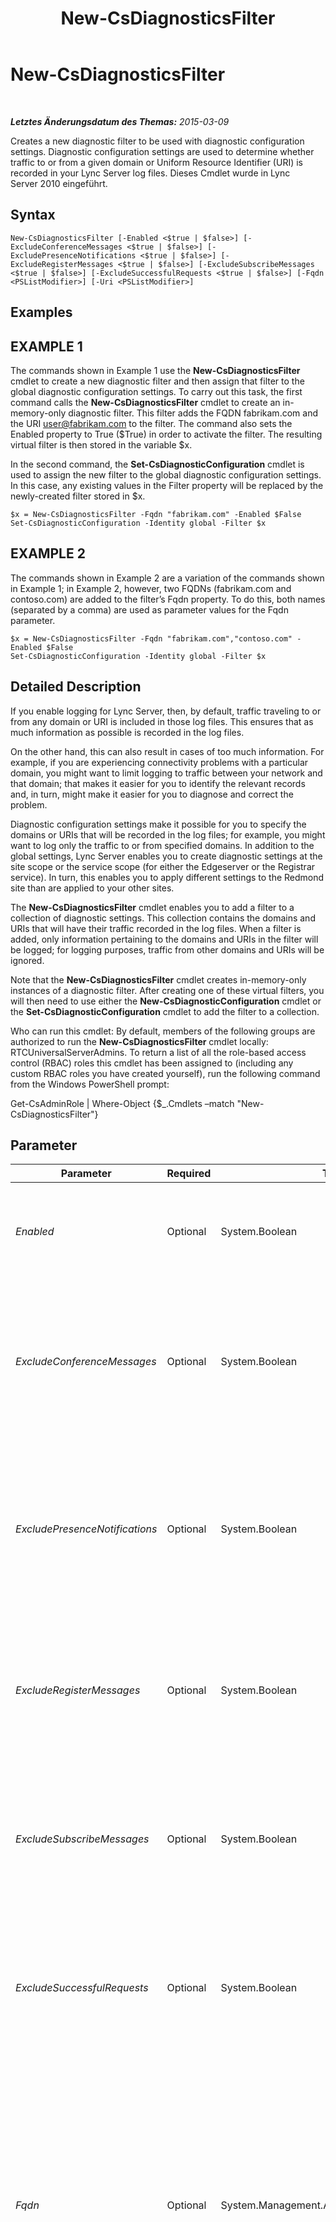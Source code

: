 ﻿---
title: New-CsDiagnosticsFilter
TOCTitle: New-CsDiagnosticsFilter
ms:assetid: f1af92b1-4d1f-4eb3-9874-7fa6f6ae39c5
ms:mtpsurl: https://technet.microsoft.com/de-de/library/Gg413009(v=OCS.15)
ms:contentKeyID: 49295868
ms.date: 05/19/2016
mtps_version: v=OCS.15
ms.translationtype: HT
---

# New-CsDiagnosticsFilter

 

_**Letztes Änderungsdatum des Themas:** 2015-03-09_

Creates a new diagnostic filter to be used with diagnostic configuration settings. Diagnostic configuration settings are used to determine whether traffic to or from a given domain or Uniform Resource Identifier (URI) is recorded in your Lync Server log files. Dieses Cmdlet wurde in Lync Server 2010 eingeführt.

## Syntax

    New-CsDiagnosticsFilter [-Enabled <$true | $false>] [-ExcludeConferenceMessages <$true | $false>] [-ExcludePresenceNotifications <$true | $false>] [-ExcludeRegisterMessages <$true | $false>] [-ExcludeSubscribeMessages <$true | $false>] [-ExcludeSuccessfulRequests <$true | $false>] [-Fqdn <PSListModifier>] [-Uri <PSListModifier>]

## Examples

## EXAMPLE 1

The commands shown in Example 1 use the **New-CsDiagnosticsFilter** cmdlet to create a new diagnostic filter and then assign that filter to the global diagnostic configuration settings. To carry out this task, the first command calls the **New-CsDiagnosticsFilter** cmdlet to create an in-memory-only diagnostic filter. This filter adds the FQDN fabrikam.com and the URI user@fabrikam.com to the filter. The command also sets the Enabled property to True ($True) in order to activate the filter. The resulting virtual filter is then stored in the variable $x.

In the second command, the **Set-CsDiagnosticConfiguration** cmdlet is used to assign the new filter to the global diagnostic configuration settings. In this case, any existing values in the Filter property will be replaced by the newly-created filter stored in $x.

    $x = New-CsDiagnosticsFilter -Fqdn "fabrikam.com" -Enabled $False
    Set-CsDiagnosticConfiguration -Identity global -Filter $x 

## EXAMPLE 2

The commands shown in Example 2 are a variation of the commands shown in Example 1; in Example 2, however, two FQDNs (fabrikam.com and contoso.com) are added to the filter’s Fqdn property. To do this, both names (separated by a comma) are used as parameter values for the Fqdn parameter.

    $x = New-CsDiagnosticsFilter -Fqdn "fabrikam.com","contoso.com" -Enabled $False
    Set-CsDiagnosticConfiguration -Identity global -Filter $x

## Detailed Description

If you enable logging for Lync Server, then, by default, traffic traveling to or from any domain or URI is included in those log files. This ensures that as much information as possible is recorded in the log files.

On the other hand, this can also result in cases of too much information. For example, if you are experiencing connectivity problems with a particular domain, you might want to limit logging to traffic between your network and that domain; that makes it easier for you to identify the relevant records and, in turn, might make it easier for you to diagnose and correct the problem.

Diagnostic configuration settings make it possible for you to specify the domains or URIs that will be recorded in the log files; for example, you might want to log only the traffic to or from specified domains. In addition to the global settings, Lync Server enables you to create diagnostic settings at the site scope or the service scope (for either the Edgeserver or the Registrar service). In turn, this enables you to apply different settings to the Redmond site than are applied to your other sites.

The **New-CsDiagnosticsFilter** cmdlet enables you to add a filter to a collection of diagnostic settings. This collection contains the domains and URIs that will have their traffic recorded in the log files. When a filter is added, only information pertaining to the domains and URIs in the filter will be logged; for logging purposes, traffic from other domains and URIs will be ignored.

Note that the **New-CsDiagnosticsFilter** cmdlet creates in-memory-only instances of a diagnostic filter. After creating one of these virtual filters, you will then need to use either the **New-CsDiagnosticConfiguration** cmdlet or the **Set-CsDiagnosticConfiguration** cmdlet to add the filter to a collection.

Who can run this cmdlet: By default, members of the following groups are authorized to run the **New-CsDiagnosticsFilter** cmdlet locally: RTCUniversalServerAdmins. To return a list of all the role-based access control (RBAC) roles this cmdlet has been assigned to (including any custom RBAC roles you have created yourself), run the following command from the Windows PowerShell prompt:

Get-CsAdminRole | Where-Object {$\_.Cmdlets –match "New-CsDiagnosticsFilter"}

## Parameter


<table>
<colgroup>
<col style="width: 25%" />
<col style="width: 25%" />
<col style="width: 25%" />
<col style="width: 25%" />
</colgroup>
<thead>
<tr class="header">
<th>Parameter</th>
<th>Required</th>
<th>Type</th>
<th>Description</th>
</tr>
</thead>
<tbody>
<tr class="odd">
<td><p><em>Enabled</em></p></td>
<td><p>Optional</p></td>
<td><p>System.Boolean</p></td>
<td><p>Indicates whether or not the filter should be employed. The default value is True ($True).</p></td>
</tr>
<tr class="even">
<td><p><em>ExcludeConferenceMessages</em></p></td>
<td><p>Optional</p></td>
<td><p>System.Boolean</p></td>
<td><p>If set to True, information about conference messages (that is, any message with a conference URI in its To or From header) will not be recorded in the log files. The default value is False.</p></td>
</tr>
<tr class="odd">
<td><p><em>ExcludePresenceNotifications</em></p></td>
<td><p>Optional</p></td>
<td><p>System.Boolean</p></td>
<td><p>If set to True, information about presence notifications (that is, any message that uses the NOTIFY or BENOTIFY method) will not be recorded in the log files. The default value is False.</p></td>
</tr>
<tr class="even">
<td><p><em>ExcludeRegisterMessages</em></p></td>
<td><p>Optional</p></td>
<td><p>System.Boolean</p></td>
<td><p>If set to True, information about client registrations (that is, any message that uses the REGISTER method) will not be recorded in the log files. The default value is False.</p></td>
</tr>
<tr class="odd">
<td><p><em>ExcludeSubscribeMessages</em></p></td>
<td><p>Optional</p></td>
<td><p>System.Boolean</p></td>
<td><p>If set to True, information about client subscriptions (that is, any message that uses the SUBSCRIBE method) will not be recorded in the log files. The default value is False.</p></td>
</tr>
<tr class="even">
<td><p><em>ExcludeSuccessfulRequests</em></p></td>
<td><p>Optional</p></td>
<td><p>System.Boolean</p></td>
<td><p>If set to True. Information about successful SIP requests will not be recorded in the log files. Instead, only information about unsuccessful requests will be saved.</p></td>
</tr>
<tr class="odd">
<td><p><em>Fqdn</em></p></td>
<td><p>Optional</p></td>
<td><p>System.Management.Automation.PSListModifier</p></td>
<td><p>Collection of domains to be included in the filter. (More technically, these domains represent the host portion of a SIP address.) For the FQDN property you can use a fully qualified domain name (FQDN) like this: fabrikam.com. Alternatively, you can use wildcards to represent multiple domains: *.fabrikam.com. You can have more than one domain in a single filter.</p></td>
</tr>
<tr class="even">
<td><p><em>Uri</em></p></td>
<td><p>Optional</p></td>
<td><p>System.Management.Automation.PSListModifier</p></td>
<td><p>Collection of URIs to be included in the filter. (The URI is the user@host portion of a SIP address.) A URI can consist of any of the following patterns:</p>
<p>user@fabrikam.com</p>
<p>user@*</p>
<p>*@fabrikam.com</p>
<p>You can include multiple URIs in a single filter.</p></td>
</tr>
</tbody>
</table>


## Input Types

None. The **New-CsDiagnosticsFilter** cmdlet does not accept pipelined input.

## Return Types

The **New-CsDiagnosticsFilter** cmdlet creates new instances of the Microsoft.Rtc.Management.WritableConfig.Settings.Diagnostics.Filter object.

## Siehe auch

#### Weitere Ressourcen

[New-CsDiagnosticConfiguration](new-csdiagnosticconfiguration.md)  
[Set-CsDiagnosticConfiguration](set-csdiagnosticconfiguration.md)

